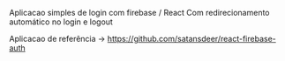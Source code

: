 Aplicacao simples de login com firebase / React
Com redirecionamento automático no login e logout

Aplicacao de referência -> https://github.com/satansdeer/react-firebase-auth